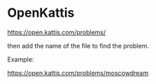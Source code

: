 # OpenKattis

https://open.kattis.com/problems/

then add the name of the file to find the problem.

Example:

https://open.kattis.com/problems/moscowdream
